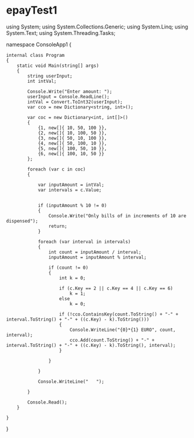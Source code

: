 # epayTest1

using System;
using System.Collections.Generic;
using System.Linq;
using System.Text;
using System.Threading.Tasks;

namespace ConsoleApp1
{

    internal class Program
    {
        static void Main(string[] args)
        {
            string userInput;
            int intVal;

            Console.Write("Enter amount: ");
            userInput = Console.ReadLine();
            intVal = Convert.ToInt32(userInput);
            var cco = new Dictionary<string, int>();

            var coc = new Dictionary<int, int[]>()
            {
                {1, new[]{ 10, 50, 100 }},
                {2, new[]{ 10, 100, 50 }},
                {3, new[]{ 50, 10, 100 }},
                {4, new[]{ 50, 100, 10 }},
                {5, new[]{ 100, 50, 10 }},
                {6, new[]{ 100, 10, 50 }}
            };

            foreach (var c in coc)
            {

                var inputAmount = intVal;
                var intervals = c.Value;


                if (inputAmount % 10 != 0)
                {
                    Console.Write("Only bills of in increments of 10 are dispensed");
                    return;
                }

                foreach (var interval in intervals)
                {
                    int count = inputAmount / interval;
                    inputAmount = inputAmount % interval;

                    if (count != 0)
                    {
                        int k = 0;

                        if (c.Key == 2 || c.Key == 4 || c.Key == 6)
                            k = 1;
                        else
                            k = 0;

                        if (!cco.ContainsKey(count.ToString() + "-" + interval.ToString() + "-" + ((c.Key) - k).ToString()))
                        {
                            Console.WriteLine("{0}*{1} EURO", count, interval);
                            cco.Add(count.ToString() + "-" + interval.ToString() + "-" + ((c.Key) - k).ToString(), interval);
                        }

                    }

                }

                Console.WriteLine("   ");

            }

            Console.Read();
        }

    }
}
